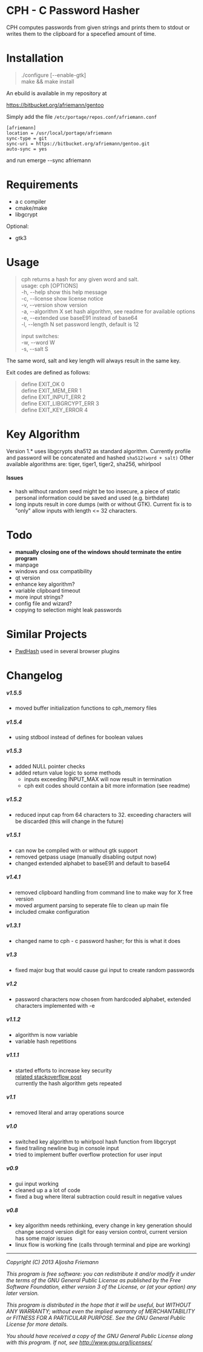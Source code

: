 CPH - C Password Hasher
=======================

CPH computes passwords from given strings and prints them to stdout or writes them to
the clipboard for a specefied amount of time.   

Installation
============

> ./configure [--enable-gtk]  
> make && make install

An ebuild is available in my repository at

https://bitbucket.org/afriemann/gentoo

Simply add the file `/etc/portage/repos.conf/afriemann.conf`

```
[afriemann]
location = /usr/local/portage/afriemann
sync-type = git
sync-uri = https://bitbucket.org/afriemann/gentoo.git
auto-sync = yes
```

and run emerge --sync afriemann

Requirements
============

- a c compiler
- cmake/make
- libgcrypt

Optional: 
  
- gtk3

Usage
=====

> cph returns a hash for any given word and salt.   
> usage: cph [OPTIONS]   
>     -h, --help         show this help message   
>     -c, --license      show license notice   
>     -v, --version      show version   
>     -a, --algorithm X  set hash algorithm, see readme for available options   
>     -e, --extended     use baseE91 instead of base64   
>     -l, --length N     set password length, default is 12   
>   
> input switches:   
>     -w, --word W   
>     -s, --salt S   

The same word, salt and key length will always result in the same key.

Exit codes are defined as follows:

> define EXIT_OK 0   
> define EXIT_MEM_ERR 1   
> define EXIT_INPUT_ERR 2   
> define EXIT_LIBGRCYPT_ERR 3   
> define EXIT_KEY_ERROR 4   

Key Algorithm
=============

Version 1.* uses libgcrypts sha512 as standard algorithm. Currently profile and password
will be concatenated and hashed 
```sha512(word + salt)```
Other available algorithms are: tiger, tiger1, tiger2, sha256, whirlpool   

#### Issues

- hash without random seed might be too insecure, a piece of static personal information could be saved and used (e.g. birthdate)
- long inputs result in core dumps (with or without GTK). Current fix is to "only" allow inputs with length <= 32 characters.

Todo
====

- **manually closing one of the windows should terminate the entire program**
- manpage
- windows and osx compatibility
- qt version
- enhance key algorithm?
- variable clipboard timeout
- more input strings?
- config file and wizard?
- copying to selection might leak passwords

Similar Projects
================

- [PwdHash](https://www.pwdhash.com/) used in several browser plugins

Changelog
=========

##### v1.5.5
- moved buffer initialization functions to cph_memory files

##### v1.5.4
- using stdbool instead of defines for boolean values

##### v1.5.3
- added NULL pointer checks
- added return value logic to some methods
  - inputs exceeding INPUT_MAX will now result in termination
  - cph exit codes should contain a bit more information (see readme)

##### v1.5.2
- reduced input cap from 64 characters to 32. exceeding characters will be discarded (this will change in the future)

##### v1.5.1
- can now be compiled with or without gtk support
- removed getpass usage (manually disabling output now)
- changed extended alphabet to baseE91 and default to base64

##### v1.4.1
- removed clipboard handling from command line to make way for X free version
- moved argument parsing to seperate file to clean up main file
- included cmake configuration

##### v1.3.1
- changed name to cph - c password hasher; for this is what it does

##### v1.3
- fixed major bug that would cause gui input to create random passwords

##### v1.2
- password characters now chosen from hardcoded alphabet, extended characters
  implemented with -e   

##### v1.1.2
- algorithm is now variable
- variable hash repetitions

##### v1.1.1
- started efforts to increase key security    
  [related stackoverflow post](http://stackoverflow.com/questions/348109/is-double-hashing-a-password-less-secure-than-just-hashing-it-once)   
  currently the hash algorithm gets repeated

##### v1.1
- removed literal and array operations source

##### v1.0   
- switched key algorithm to whirlpool hash function from libgcrypt
- fixed trailing newline bug in console input
- tried to implement buffer overflow protection for user input

##### v0.9   
- gui input working
- cleaned up a a lot of code
- fixed a bug where literal subtraction could result in negative values

##### v0.8   
- key algorithm needs rethinking, every change in key generation should change
  second version digit for easy version control, current version has some major
  issues
- linux flow is working fine (calls through terminal and pipe are working)   

----

*Copyright (C) 2013 Aljosha Friemann*

*This program is free software: you can redistribute it and/or modify*
*it under the terms of the GNU General Public License as published by*
*the Free Software Foundation, either version 3 of the License, or*
*(at your option) any later version.*

*This program is distributed in the hope that it will be useful,*
*but WITHOUT ANY WARRANTY; without even the implied warranty of*
*MERCHANTABILITY or FITNESS FOR A PARTICULAR PURPOSE.  See the*
*GNU General Public License for more details.*

*You should have received a copy of the GNU General Public License*
*along with this program.  If not, see http://www.gnu.org/licenses/*
